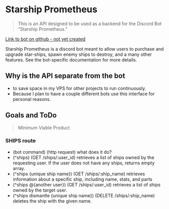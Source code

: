 # Starship Prometheus

> This is an API designed to be used as a backend for the Discord Bot "Starship Prometheus."

[Link to bot on github - not yet created](/)

Starship Prometheus is a discord bot meant to allow users to purchase and upgrade
star-ships, spawn enemy ships to destroy, and a many other features. See the
bot-specific documentation for more details.

## Why is the API separate from the bot

- to save space in my VPS for other projects to run continuously.
- Because I plan to have a couple different bots use this interface for personal reasons.

## Goals and ToDo

> Minimum Viable Product

### SHIPS route

- (bot command) (http request) what does it do?
- (^ships) (GET /ships/:user_id) retrieves a list of ships owned by the requesting user. If the user does not have any ships, returns empty array.
- (^ships {unique ship name}) (GET /ships/:ship_name) retrieves information about a specific ship, including name, stats, and parts
- (^ships @{another user}) (GET /ships/:user_id) retrieves a list of ships owned by the target user.
- (^ships dismantle {unique ship name}) (DELETE /ships/:ship_name) deletes the ship with the given name.
